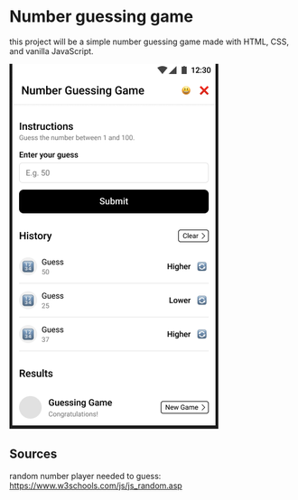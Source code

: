 # Number guessing game

this project will be a simple number guessing game made with HTML, CSS, and vanilla JavaScript.

<img src="NGG.png">

## Sources
random number player needed to guess: https://www.w3schools.com/js/js_random.asp